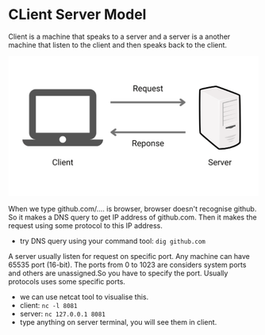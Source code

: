 # CLient Server Model
Client is a machine that speaks to a server and a server is a another machine that listen to the client and then speaks back to the client.

![image](https://github.com/SbrTa/Notes/blob/main/System%20Design/Fundamentals/images/client%20server%20model.png)


When we type github.com/.... is browser, browser doesn't recognise github. So it makes a DNS query to get IP address of github.com.
Then it makes the request using some protocol to this IP address.
  - try DNS query using your command tool: ```dig github.com```

A server usually listen for request on specific port. Any machine can have 65535 port (16-bit). The ports from 0 to 1023 are considers system ports 
and others are unassigned.So you have to specify the port. Usually protocols uses some specific ports.
  - we can use netcat tool to visualise this.
  - client: ```nc -l 8081```
  - server: ```nc 127.0.0.1 8081```
  - type anything on server terminal, you will see them in client.



